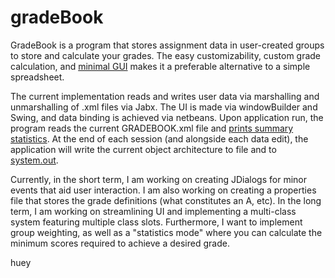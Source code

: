 # gradeBook

GradeBook is a program that stores assignment data in user-created groups to store and calculate your grades. The easy customizability, custom grade calculation, and [minimal GUI](gradeBookUI.png) makes it a preferable alternative to a simple spreadsheet.

The current implementation reads and writes user data via marshalling and unmarshalling of .xml files via Jabx. The UI is made via windowBuilder and Swing, and data binding is achieved via netbeans. Upon application run, the program reads the current GRADEBOOK.xml file and [prints summary statistics](summaryStatsDemo.png). At the end of each session (and alongside each data edit), the application will write the current object architecture to file and to [system.out](XMLWriteDemo.png).

Currently, in the short term, I am working on creating JDialogs for minor events that aid user interaction. I am also working on creating a properties file that stores the grade definitions (what constitutes an A, etc). In the long term, I am working on streamlining UI and implementing a multi-class system featuring multiple class slots. Furthermore, I want to implement group weighting, as well as a "statistics mode" where you can calculate the minimum scores required to achieve a desired grade.

huey 
